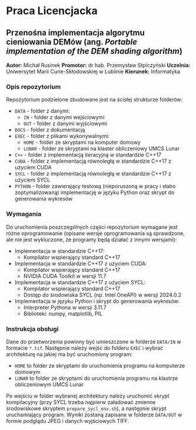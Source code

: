 # Praca Licencjacka
## Przenośna implementacja algorytmu cieniowania DEMów (ang. *Portable implementation of the DEM shading algorithm*)
**Autor:** Michał Rusinek
**Promotor:** dr hab. Przemysław Stpiczyński
**Uczelnia:** Uniwersytet Marii Curie-Skłodowskiej w Lublinie
**Kierunek:** Informatyka

### Opis repozytorium
Repozytorium podzielone zbudowane jest na ścisłej strukturze folderów:

- `DATA` - folder z danymi:
    - `IN` - folder z danymi wejściowymi
    - `OUT` - folder z danymi wyjściowymi
- `DOCS` - folder z dokumentacją
- `EXEC` - folder z plikami wykonywalnymi:
    - `HOME` - folder ze skryptami na komputer domowy
    - `LUNAR` - folder ze skryptami na klaster obliczeniowy UMCS Lunar
- `C++` - folder z implementacją iteracyjną w standardzie C++17
- `CUDA` - folder z implementacją równoległą w standardzie C++17 z użyciem CUDA
- `SYCL` - folder z implementacją równoległą w standardzie C++17 z użyciem SYCL
- `PYTHON` - folder zawierający testową (nieporuszoną w pracy i słabo zoptymalizowaną) implementację w języku Python oraz skrypt do generowania wykresów

### Wymagania
Do uruchomienia poszczególnych części repozytorium wymagane jest różne oprogramowanie (opisane wersje oprogramowania są sprawdzone, ale nie jest wykluczone, że programy będą działać z innymi wersjami):

- Implementacja w standardzie C++17:
    - Kompilator wspierający standard C++17
- Implementacja w standardzie C++17 z użyciem CUDA:
    - Kompilator wspierający standard C++17
    - NVIDIA CUDA Toolkit w wersji 11.7
- Implementacja w standardzie C++17 z użyciem SYCL:
    - Kompilator wspierający standard C++17
    - Dostęp do środowiska SYCL (np. Intel OneAPI) w wersji 2024.0.2
- Implementacja w języku Python i skrypt do generowania wykresów:
    - Interpreter Pythona w wersji 3.11.7
    - Biblioteki: numpy, matplotlib, PIL


### Instrukcja obsługi

Dane do przetworzenia powinny być umieszczone w folderze `DATA/IN` w formacie `*.tif`. Następnie należy wejśc do folderu `EXEC` i wybrać architekturę na jakiej ma być uruchomiony program:

- `HOME` to folder ze skryptami do uruchomienia programu na komputerze domowym
- `LUNAR` to folder ze skryptami do uruchomienia programu na klastrze obliczeniowym UMCS Lunar

Po wejściu w folder wybranej architektury należy uruchomić skrypt kompilacyjny (przy SYCL trzeba najpierw załadować zmienne środowiskowe skryptem `prepare_sycl_env.sh`), a następnie skrypt uruchamiający program. Wyniki zostaną zapisane w folderze `DATA/OUT` w formie podglądu JPEG i danych wyjściowych TIFF.
